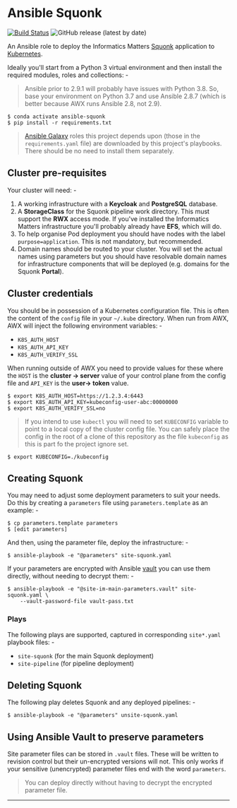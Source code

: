 # Ansible Squonk

[![Build Status](https://travis-ci.com/InformaticsMatters/squonk-ansible.svg?branch=master)](https://travis-ci.com/InformaticsMatters/squonk-ansible)
![GitHub release (latest by date)](https://img.shields.io/github/v/release/informaticsmatters/squonk-ansible)

An Ansible role to deploy the Informatics Matters [Squonk] application
to [Kubernetes].

Ideally you'll start from a Python 3 virtual environment and then install
the required modules, roles and collections: -

>   Ansible prior to 2.9.1 will probably have issues with Python 3.8.
    So, base your environment on Python 3.7 and use Ansible 2.8.7
    (which is better because AWX runs Ansible 2.8, not 2.9).

    $ conda activate ansible-squonk
    $ pip install -r requirements.txt

>   [Ansible Galaxy] roles this project depends upon
    (those in the `requirements.yaml` file) are downloaded by this project's
    playbooks. There should be no need to install them separately.

## Cluster pre-requisites
Your cluster will need: -

1.  A working infrastructure with a **Keycloak** and **PostgreSQL** database.
1.  A **StorageClass** for the Squonk pipeline work directory.
    This must support the **RWX** access mode. If you've installed
    the Informatics Matters infrastructure you'll probably already
    have **EFS**, which will do.     
1.  To help organise Pod deployment you should have nodes
    with the label `purpose=application`. This is not mandatory,
    but recommended.
1.  Domain names should be routed to your cluster.
    You will set the actual names using parameters but you should have
    resolvable domain names for infrastructure components that will be deployed
    (e.g. domains for the Squonk **Portal**).
 
## Cluster credentials
You should be in possession of a Kubernetes configuration file. This is often
the content of the `config` file in your `~/.kube` directory. When run from
AWX, AWX will inject the following environment variables: -

-   `K8S_AUTH_HOST`
-   `K8S_AUTH_API_KEY`
-   `K8S_AUTH_VERIFY_SSL`

When running outside of AWX you need to provide values for these
where the `HOST` is the **cluster -> server** value of your control plane from
the config file and `API_KEY` is the **user-> token** value.

    $ export K8S_AUTH_HOST=https://1.2.3.4:6443
    $ export K8S_AUTH_API_KEY=kubeconfig-user-abc:00000000
    $ export K8S_AUTH_VERIFY_SSL=no

>   If you intend to use `kubectl` you will need to set `KUBECONFIG` variable
    to point to a local copy of the cluster config file. You can safely place
    the config in the root of a clone of this repository as the file
    `kubeconfig` as this is part fo the project ignore set.

    $ export KUBECONFIG=./kubeconfig

## Creating Squonk
You may need to adjust some deployment parameters to suit your needs.
Do this by creating a `parameters` file using `parameters.template`
as an example: -

    $ cp parameters.template parameters
    $ [edit parameters]

And then, using the parameter file, deploy the infrastructure: -

    $ ansible-playbook -e "@parameters" site-squonk.yaml

If your parameters are encrypted with Ansible [vault] you can use them
directly, without needing to decrypt them: -

    $ ansible-playbook -e "@site-im-main-parameters.vault" site-squonk.yaml \
        --vault-password-file vault-pass.txt

### Plays
The following plays are supported, captured in corresponding `site*.yaml`
playbook files: -

-   `site-squonk` (for the main Squonk deployment)
-   `site-pipeline` (for pipeline deployment)

## Deleting Squonk
The following play deletes Squonk and any deployed pipelines: -

    $ ansible-playbook -e "@parameters" unsite-squonk.yaml

## Using Ansible Vault to preserve parameters
Site parameter files can be stored in `.vault` files. These will be written
to revision control but their un-encrypted versions will not. This only works
if your sensitive (unencrypted) parameter files end with the word `parameters`.

>   You can deploy directly without having to decrypt the encrypted parameter
    file.

---

[ansible galaxy]: https://galaxy.ansible.com
[kubernetes]: https://kubernetes.io
[squonk]: https://squonk.it
[vault]: https://docs.ansible.com/ansible/latest/user_guide/vault.html
